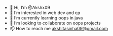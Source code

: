 - 👋 Hi, I’m @Akshx09
- 👀 I’m interested in web dev and cp
- 🌱 I’m currently learning oops in java
- 💞️ I’m looking to collaborate on oops projects
- 📫 How to reach me akshitasinha09@gmail.com

<!---
Akshx09/Akshx09 is a ✨ special ✨ repository because its `README.md` (this file) appears on your GitHub profile.
You can click the Preview link to take a look at your changes.
--->
